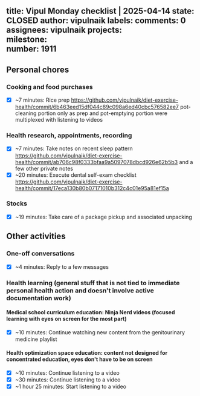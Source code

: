 title:	Vipul Monday checklist | 2025-04-14
state:	CLOSED
author:	vipulnaik
labels:	
comments:	0
assignees:	vipulnaik
projects:	
milestone:	
number:	1911
--
## Personal chores

### Cooking and food purchases

- [x] ~7 minutes: Rice prep https://github.com/vipulnaik/diet-exercise-health/commit/6b463eed15df044c89c098a6ed40cbc576582ee7 pot-cleaning portion only as prep and pot-emptying portion were multiplexed with listening to videos

### Health research, appointments, recording

- [x] ~7 minutes: Take notes on recent sleep pattern https://github.com/vipulnaik/diet-exercise-health/commit/ab706c98f0333bfaa9a5097078dbcd926e62b5b3 and a few other private notes
- [x] ~20 minutes: Execute dental self-exam checklist https://github.com/vipulnaik/diet-exercise-health/commit/17eca130b80b07171010b312c4c01e95a81ef15a

### Stocks

- [x] ~19 minutes: Take care of a package pickup and associated unpacking

## Other activities

### One-off conversations

- [x] ~4 minutes: Reply to a few messages

### Health learning (general stuff that is not tied to immediate personal health action and doesn't involve active documentation work)

#### Medical school curriculum education: Ninja Nerd videos (focused learning with eyes on screen for the most part)

- [x] ~10 minutes: Continue watching new content from the genitourinary medicine playlist

#### Health optimization space education: content not designed for concentrated education, eyes don't have to be on screen

- [x] ~10 minutes: Continue listening to a video
- [x] ~30 minutes: Continue listening to a video
- [x] ~1 hour 25 minutes: Start listening to a video
